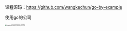 课程源码：https://github.com/wangkechun/go-by-example

使用go的公司

<img src="https://cdn.jsdelivr.net/gh/iamk123/typora@main/uPic/2023/05/12/22245116839014911683901491956gsbs6b-image-20230512222451789.png" alt="image-20230512222451789" style="zoom:33%;" />